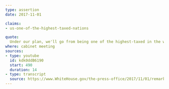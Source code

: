 ```yaml
---
type: assertion
date: 2017-11-01

claims:
- us-one-of-the-highest-taxed-nations

quote:
  Under our plan, we'll go from being one of the highest-taxed in the world to one of the lowest. Meaning more jobs, more factories, more plants, more opportunities right here in America, where we want them.
where: cabinet meeting
sources:
- type: youtube
  id: kdk0ddB6190
  start: 490
  duration: 14
- type: transcript
  source: https://www.WhiteHouse.gov/the-press-office/2017/11/01/remarks-president-trump-cabinet-meeting
---
```


